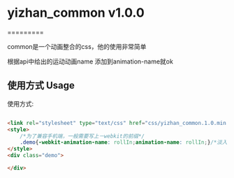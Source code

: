 # yizhan_common v1.0.0
=========

common是一个动画整合的css，他的使用非常简单

根据api中给出的运动动画name   添加到animation-name就ok

## 使用方式 Usage 

使用方式:

```HTML

<link rel="stylesheet" type="text/css" href="css/yizhan_common.1.0.min.css">
<style>
	/*为了兼容手机端，一般需要写上－webkit的前缀*/
	.demo{-webkit-animation-name: rollIn;animation-name: rollIn;}/*淡入的效果*/
</style>	
<div class="demo">

</div>

```
